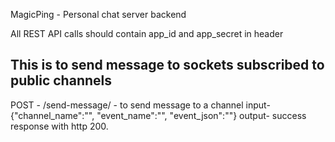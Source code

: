 MagicPing - Personal chat server backend

All REST API calls should contain app_id and app_secret in header
## This is to send message to sockets subscribed to public channels
POST - /send-message/ - to send message to a channel
input-
{"channel_name":"", "event_name":"", "event_json":""}
output-
success response with http 200.
